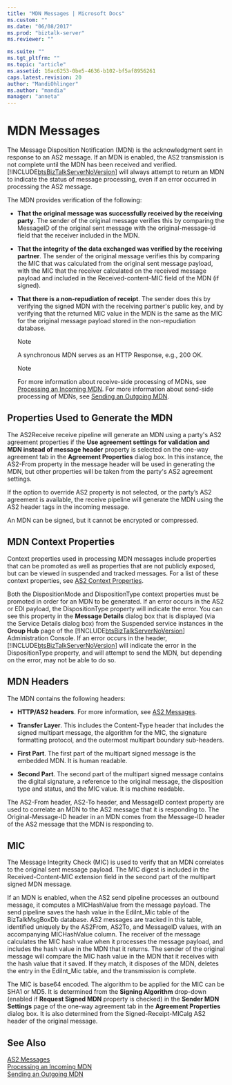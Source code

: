 ```yaml
---
title: "MDN Messages | Microsoft Docs"
ms.custom: ""
ms.date: "06/08/2017"
ms.prod: "biztalk-server"
ms.reviewer: ""

ms.suite: ""
ms.tgt_pltfrm: ""
ms.topic: "article"
ms.assetid: 16ac6253-0be5-4636-b102-bf5af8956261
caps.latest.revision: 20
author: "MandiOhlinger"
ms.author: "mandia"
manager: "anneta"
---
```

# MDN Messages
The Message Disposition Notification (MDN) is the acknowledgment sent in response to an AS2 message. If an MDN is enabled, the AS2 transmission is not complete until the MDN has been received and verified. [!INCLUDE[btsBizTalkServerNoVersion](../includes/btsbiztalkservernoversion-md.md)] will always attempt to return an MDN to indicate the status of message processing, even if an error occurred in processing the AS2 message.  
  
 The MDN provides verification of the following:  
  
-   **That the original message was successfully received by the receiving party**. The sender of the original message verifies this by comparing the MessageID of the original sent message with the original-message-id field that the receiver included in the MDN.  
  
-   **That the integrity of the data exchanged was verified by the receiving partner**. The sender of the original message verifies this by comparing the MIC that was calculated from the original sent message payload, with the MIC that the receiver calculated on the received message payload and included in the Received-content-MIC field of the MDN (if signed).  
  
-   **That there is a non-repudiation of receipt**. The sender does this by verifying the signed MDN with the receiving partner's public key, and by verifying that the returned MIC value in the MDN is the same as the MIC for the original message payload stored in the non-repudiation database.  
  
    > [!NOTE]
    >  A synchronous MDN serves as an HTTP Response, e.g., 200 OK.  
  
    > [!NOTE]
    >  For more information about receive-side processing of MDNs, see [Processing an Incoming MDN](../core/processing-an-incoming-mdn.md). For more information about send-side processing of MDNs, see [Sending an Outgoing MDN](../core/sending-an-outgoing-mdn.md).  
  
## Properties Used to Generate the MDN  
 The AS2Receive receive pipeline will generate an MDN using a party's AS2 agreement properties if the **Use agreement settings for validation and MDN instead of message header** property is selected on the one-way agreement tab in the **Agreement Properties** dialog box. In this instance, the AS2-From property in the message header will be used in generating the MDN, but other properties will be taken from the party's AS2 agreement settings.  
  
 If the option to override AS2 property is not selected, or the party’s AS2 agreement is available, the receive pipeline will generate the MDN using the AS2 header tags in the incoming message.  
  
 An MDN can be signed, but it cannot be encrypted or compressed.  
  
## MDN Context Properties  
 Context properties used in processing MDN messages include properties that can be promoted as well as properties that are not publicly exposed, but can be viewed in suspended and tracked messages. For a list of these context properties, see [AS2 Context Properties](../core/as2-context-properties.md).  
  
 Both the DispositionMode and DispositionType context properties must be promoted in order for an MDN to be generated. If an error occurs in the AS2 or EDI payload, the DispositionType property will indicate the error. You can see this property in the **Message Details** dialog box that is displayed (via the Service Details dialog box) from the Suspended service instances in the **Group Hub** page of the [!INCLUDE[btsBizTalkServerNoVersion](../includes/btsbiztalkservernoversion-md.md)] Administration Console. If an error occurs in the header, [!INCLUDE[btsBizTalkServerNoVersion](../includes/btsbiztalkservernoversion-md.md)] will indicate the error in the DispositionType property, and will attempt to send the MDN, but depending on the error, may not be able to do so.  
  
## MDN Headers  
 The MDN contains the following headers:  
  
-   **HTTP/AS2 headers**. For more information, see [AS2 Messages](../core/as2-messages.md).  
  
-   **Transfer Layer**. This includes the Content-Type header that includes the signed multipart message, the algorithm for the MIC, the signature formatting protocol, and the outermost multipart boundary sub-headers.  
  
-   **First Part**. The first part of the multipart signed message is the embedded MDN. It is human readable.  
  
-   **Second Part**. The second part of the multipart signed message contains the digital signature, a reference to the original message, the disposition type and status, and the MIC value. It is machine readable.  
  
 The AS2-From header, AS2-To header, and MessageID context property are used to correlate an MDN to the AS2 message that it is responding to. The Original-Message-ID header in an MDN comes from the Message-ID header of the AS2 message that the MDN is responding to.  
  
## MIC  
 The Message Integrity Check (MIC) is used to verify that an MDN correlates to the original sent message payload. The MIC digest is included in the Received-Content-MIC extension field in the second part of the multipart signed MDN message.  
  
 If an MDN is enabled, when the AS2 send pipeline processes an outbound message, it computes a MICHashValue from the message payload. The send pipeline saves the hash value in the EdiInt_Mic table of the BizTalkMsgBoxDb database. AS2 messages are tracked in this table, identified uniquely by the AS2From, AS2To, and MessageID values, with an accompanying MICHashValue column. The receiver of the message calculates the MIC hash value when it processes the message payload, and includes the hash value in the MDN that it returns. The sender of the original message will compare the MIC hash value in the MDN that it receives with the hash value that it saved. If they match, it disposes of the MDN, deletes the entry in the EdiInt_Mic table, and the transmission is complete.  
  
 The MIC is base64 encoded. The algorithm to be applied for the MIC can be SHA1 or MD5. It is determined from the **Signing Algorithm** drop-down (enabled if **Request Signed MDN** property is checked) in the **Sender MDN Settings** page of the one-way agreement tab in the **Agreement Properties** dialog box. It is also determined from the Signed-Receipt-MICalg AS2 header of the original message.  
  
## See Also  
 [AS2 Messages](../core/as2-messages.md)   
 [Processing an Incoming MDN](../core/processing-an-incoming-mdn.md)   
 [Sending an Outgoing MDN](../core/sending-an-outgoing-mdn.md)